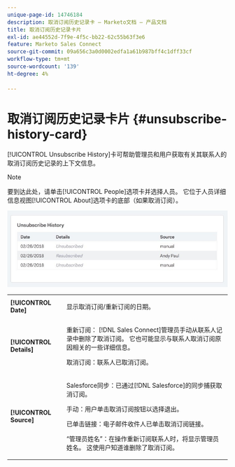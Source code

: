 ```yaml
---
unique-page-id: 14746184
description: 取消订阅历史记录卡 — Marketo文档 — 产品文档
title: 取消订阅历史记录卡片
exl-id: ae44552d-7f9e-4f5c-bb22-62c55b63f3e6
feature: Marketo Sales Connect
source-git-commit: 09a656c3a0d0002edfa1a61b987bff4c1dff33cf
workflow-type: tm+mt
source-wordcount: '139'
ht-degree: 4%

---
```


# 取消订阅历史记录卡片 {#unsubscribe-history-card}

[!UICONTROL Unsubscribe History]卡可帮助管理员和用户获取有关其联系人的取消订阅历史记录的上下文信息。

>[!NOTE]
>
>要到达此处，请单击[!UICONTROL People]选项卡并选择人员。 它位于人员详细信息视图[!UICONTROL About]选项卡的底部（如果取消订阅）。

![](assets/1-1.jpg)

<table>
 <colgroup>
  <col>
  <col>
 </colgroup>
 <tbody>
  <tr>
   <td><strong>[!UICONTROL Date]</strong></td>
   <td><p>显示取消订阅/重新订阅的日期。</p></td>
  </tr>
  <tr>
   <td><strong>[!UICONTROL Details]</strong></td>
   <td><p>重新订阅： [!DNL Sales Connect]管理员手动从联系人记录中删除了取消订阅。 它也可能显示与联系人取消订阅原因相关的一些详细信息。</p><p>取消订阅：联系人已取消订阅。</p></td>
  </tr>
  <tr>
   <td><strong>[!UICONTROL Source]</strong></td>
   <td><p>Salesforce同步：已通过[!DNL Salesforce]的同步捕获取消订阅。</p><p>手动：用户单击取消订阅按钮以选择退出。</p><p>已单击链接：电子邮件收件人已单击取消订阅链接。</p><p>“管理员姓名”：在操作重新订阅联系人时，将显示管理员姓名。 这使用户知道谁删除了取消订阅。</p></td>
  </tr>
 </tbody>
</table>
